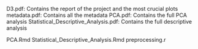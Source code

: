 D3.pdf: Contains the report of the project and the most crucial plots
metadata.pdf: Contains all the metadata
PCA.pdf: Contains the full PCA analysis
Statistical_Descriptive_Analysis.pdf: Contains the full descriptive analysis

PCA.Rmd
Statistical_Descriptive_Analysis.Rmd
preprocessing.r

